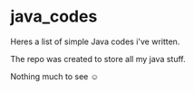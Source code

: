 # java_codes

Heres a list of simple Java codes i've written. 

The repo was created to store all my java stuff.

Nothing much to see :relaxed:
